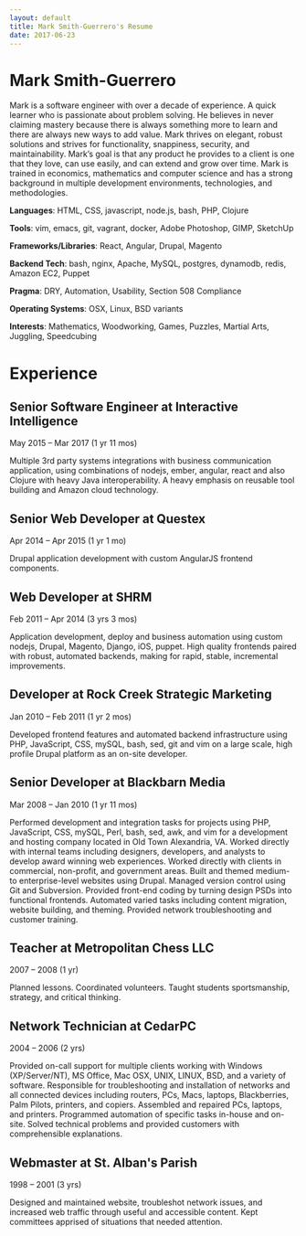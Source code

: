 ```yaml
---
layout: default
title: Mark Smith-Guerrero's Resume
date: 2017-06-23
---
```


# Mark Smith-Guerrero

Mark is a software engineer with over a decade of experience. A quick learner who is passionate about problem solving. He believes in never claiming mastery because there is always something more to learn and there are always new ways to add value. Mark thrives on elegant, robust solutions and strives for functionality, snappiness, security, and maintainability. Mark’s goal is that any product he provides to a client is one that they love, can use easily, and can extend and grow over time. Mark is trained in economics, mathematics and computer science and has a strong background in multiple development environments, technologies, and methodologies.

**Languages**: HTML, CSS, javascript, node.js, bash, PHP, Clojure

**Tools**: vim, emacs, git, vagrant, docker, Adobe Photoshop, GIMP, SketchUp

**Frameworks/Libraries**: React, Angular, Drupal, Magento

**Backend Tech**: bash, nginx, Apache, MySQL, postgres, dynamodb, redis, Amazon EC2, Puppet

**Pragma**: DRY, Automation, Usability, Section 508 Compliance

**Operating Systems**: OSX, Linux, BSD variants

**Interests**: Mathematics, Woodworking, Games, Puzzles, Martial Arts, Juggling, Speedcubing

# Experience

## Senior Software Engineer at Interactive Intelligence

May 2015 – Mar 2017 (1 yr 11 mos)

Multiple 3rd party systems integrations with business communication application, using combinations of nodejs, ember, angular, react and also Clojure with heavy Java interoperability. A heavy emphasis on reusable tool building and Amazon cloud technology.

## Senior Web Developer at Questex

Apr 2014 – Apr 2015 (1 yr 1 mo)

Drupal application development with custom AngularJS frontend components.

## Web Developer at SHRM

Feb 2011 – Apr 2014 (3 yrs 3 mos)

Application development, deploy and business automation using custom nodejs, Drupal, Magento, Django, iOS, puppet. High quality frontends paired with robust, automated backends, making for rapid, stable, incremental improvements.

## Developer at Rock Creek Strategic Marketing

Jan 2010 – Feb 2011 (1 yr 2 mos)

Developed frontend features and automated backend infrastructure using PHP, JavaScript, CSS, mySQL, bash, sed, git and vim on a large scale, high profile Drupal platform as an on-site developer.

## Senior Developer at Blackbarn Media

Mar 2008 – Jan 2010 (1 yr 11 mos)

Performed development and integration tasks for projects using PHP, JavaScript, CSS, mySQL, Perl, bash, sed, awk, and vim for a development and hosting company located in Old Town Alexandria, VA. Worked directly with internal teams including designers, developers, and analysts to develop award winning web experiences. Worked directly with clients in commercial, non-profit, and government areas. Built and themed medium- to enterprise-level websites using Drupal. Managed version control using Git and Subversion. Provided front-end coding by turning design PSDs into functional frontends. Automated varied tasks including content migration, website building, and theming. Provided network troubleshooting and customer training.

## Teacher at Metropolitan Chess LLC

2007 – 2008 (1 yr)

Planned lessons. Coordinated volunteers. Taught students sportsmanship, strategy, and critical thinking.

## Network Technician at CedarPC

2004 – 2006 (2 yrs)

Provided on-call support for multiple clients working with Windows (XP/Server/NT), MS Office, Mac OSX, UNIX, LINUX, BSD, and a variety of software. Responsible for troubleshooting and installation of networks and all connected devices including routers, PCs, Macs, laptops, Blackberries, Palm Pilots, printers, and copiers. Assembled and repaired PCs, laptops, and printers. Programmed automation of specific tasks in-house and on-site. Solved technical problems and provided customers with comprehensible explanations.

## Webmaster at St. Alban's Parish

1998 – 2001 (3 yrs)

Designed and maintained website, troubleshot network issues, and increased web traffic through useful and accessible content. Kept committees apprised of situations that needed attention.
